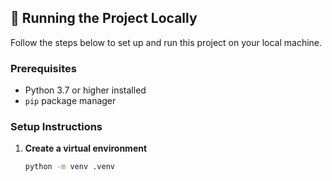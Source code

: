 ## 🚀 Running the Project Locally

Follow the steps below to set up and run this project on your local machine.

### Prerequisites

- Python 3.7 or higher installed
- `pip` package manager

### Setup Instructions

1. **Create a virtual environment**

   ```bash
   python -m venv .venv
   ```
